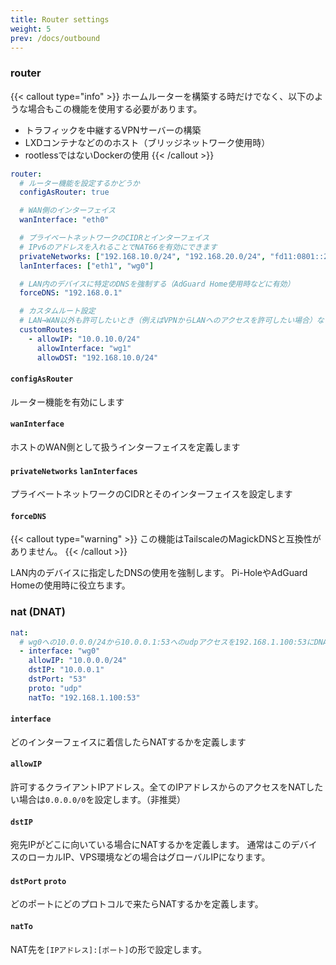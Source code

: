 ```yaml
---
title: Router settings
weight: 5
prev: /docs/outbound
---
```


### router
{{< callout type="info" >}}
  ホームルーターを構築する時だけでなく、以下のような場合もこの機能を使用する必要があります。
   - トラフィックを中継するVPNサーバーの構築
   - LXDコンテナなどののホスト（ブリッジネットワーク使用時）
   - rootlessではないDockerの使用
{{< /callout >}}

```yaml
router:
  # ルーター機能を設定するかどうか
  configAsRouter: true

  # WAN側のインターフェイス
  wanInterface: "eth0"

  # プライベートネットワークのCIDRとインターフェイス
  # IPv6のアドレスを入れることでNAT66を有効にできます
  privateNetworks: ["192.168.10.0/24", "192.168.20.0/24", "fd11:0801::2/64"]
  lanInterfaces: ["eth1", "wg0"]

  # LAN内のデバイスに特定のDNSを強制する（AdGuard Home使用時などに有効）
  forceDNS: "192.168.0.1"

  # カスタムルート設定
  # LAN→WAN以外も許可したいとき（例えばVPNからLANへのアクセスを許可したい場合）などに使う
  customRoutes:
    - allowIP: "10.0.10.0/24"
      allowInterface: "wg1"
      allowDST: "192.168.10.0/24"
```

#### `configAsRouter`
ルーター機能を有効にします

#### `wanInterface`
ホストのWAN側として扱うインターフェイスを定義します

#### `privateNetworks` `lanInterfaces`
プライベートネットワークのCIDRとそのインターフェイスを設定します

#### `forceDNS`
{{< callout type="warning" >}}
  この機能はTailscaleのMagickDNSと互換性がありません。
{{< /callout >}}

LAN内のデバイスに指定したDNSの使用を強制します。
Pi-HoleやAdGuard Homeの使用時に役立ちます。



### nat (DNAT)
```yaml
nat:
  # wg0への10.0.0.0/24から10.0.0.1:53へのudpアクセスを192.168.1.100:53にDNATしたい場合
  - interface: "wg0"
    allowIP: "10.0.0.0/24"
    dstIP: "10.0.0.1"
    dstPort: "53"
    proto: "udp"
    natTo: "192.168.1.100:53"
```

#### `interface`
どのインターフェイスに着信したらNATするかを定義します

#### `allowIP`
許可するクライアントIPアドレス。全てのIPアドレスからのアクセスをNATしたい場合は`0.0.0.0/0`を設定します。（非推奨）

#### `dstIP`
宛先IPがどこに向いている場合にNATするかを定義します。
通常はこのデバイスのローカルIP、VPS環境などの場合はグローバルIPになります。

#### `dstPort` `proto`
どのポートにどのプロトコルで来たらNATするかを定義します。

#### `natTo`
NAT先を`[IPアドレス]:[ポート]`の形で設定します。
